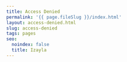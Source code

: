 ```yaml
---
title: Access Denied
permalink: '{{ page.fileSlug }}/index.html'
layout: access-denied.html
slug: access-denied
tags: pages
seo:
  noindex: false
  title: Izayla
---
```



